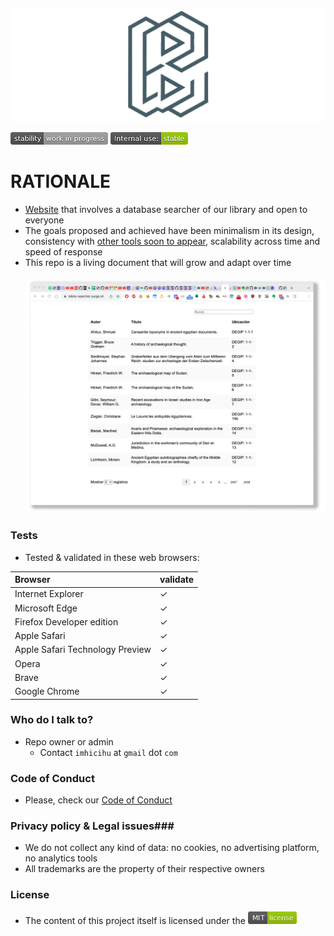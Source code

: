 <p align="center">
  <img src="images/repository-open-graph-template.png?raw=true" alt="Logotipo de Biblio-searcher"/>
</p>

![stability-workinprogress](images/477405737-stability_work_in_progress.png)
![internaluse-green](images/3847436881-internal_use_stable.png)

# RATIONALE #

* [Website](https://biblio-searcher.surge.sh/) that involves a database searcher of our library and open to everyone
* The goals proposed and achieved have been minimalism in its design, consistency with [other tools soon to appear](https://github.com/imhicihu/IMHICIHU-Biblioteca), scalability across time and speed of response
* This repo is a living document that will grow and adapt over time
<BR></BR>
![graphics.png](images/Screen_Shot.png)

### Tests
* Tested & validated in these web browsers:

| Browser | validate |
|:--|:--|
| Internet Explorer | ✓ |
| Microsoft Edge | ✓ |
| Firefox Developer edition| ✓ |
| Apple Safari | ✓ |
| Apple Safari Technology Preview| ✓ |
| Opera | ✓ |
| Brave | ✓ |
| Google Chrome | ✓ |
   
### Who do I talk to? ###
* Repo owner or admin
    - Contact `imhicihu` at `gmail` dot `com`
      
### Code of Conduct
* Please, check our [Code of Conduct](code_of_conduct.md)

### Privacy policy & Legal issues###
* We do not collect any kind of data: no cookies, no advertising platform, no analytics tools 
* All trademarks are the property of their respective owners

### License ###
* The content of this project itself is licensed under the ![MIT Licence](images/2049852260-MIT-license-green.png)

